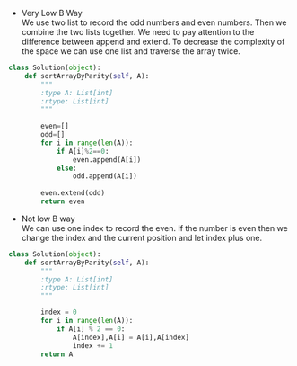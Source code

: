 - Very Low B Way  
We use two list to record the odd numbers and even numbers. Then we combine the two lists together. We need to pay attention to the difference between append and extend. To decrease the complexity of the space we can use one list and traverse the array twice.  
```python
class Solution(object):
    def sortArrayByParity(self, A):
        """
        :type A: List[int]
        :rtype: List[int]
        """
        
        even=[]
        odd=[]
        for i in range(len(A)):
            if A[i]%2==0:
                even.append(A[i])
            else:
                odd.append(A[i])
                
        even.extend(odd)
        return even
```  
- Not low B way  
We can use one index to record the even. If the number is even then we change the index and the current position and let index plus one.  
```python
class Solution(object):
    def sortArrayByParity(self, A):
        """
        :type A: List[int]
        :rtype: List[int]
        """

        index = 0
        for i in range(len(A)):
            if A[i] % 2 == 0:
                A[index],A[i] = A[i],A[index] 
                index += 1
        return A
```
